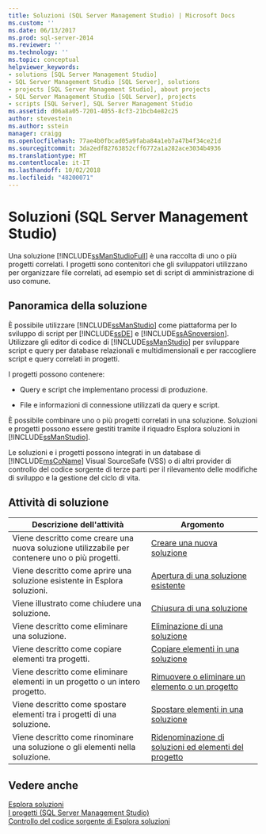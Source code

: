 ```yaml
---
title: Soluzioni (SQL Server Management Studio) | Microsoft Docs
ms.custom: ''
ms.date: 06/13/2017
ms.prod: sql-server-2014
ms.reviewer: ''
ms.technology: ''
ms.topic: conceptual
helpviewer_keywords:
- solutions [SQL Server Management Studio]
- SQL Server Management Studio [SQL Server], solutions
- projects [SQL Server Management Studio], about projects
- SQL Server Management Studio [SQL Server], projects
- scripts [SQL Server], SQL Server Management Studio
ms.assetid: d06a8a05-7201-4055-8cf3-21bcb4e82c25
author: stevestein
ms.author: sstein
manager: craigg
ms.openlocfilehash: 77ae4b0fbcad05a9faba84a1eb7a47b4f34ce21d
ms.sourcegitcommit: 3da2edf82763852cff6772a1a282ace3034b4936
ms.translationtype: MT
ms.contentlocale: it-IT
ms.lasthandoff: 10/02/2018
ms.locfileid: "48200071"
---
```

# <a name="solutions-sql-server-management-studio"></a>Soluzioni (SQL Server Management Studio)
  Una soluzione [!INCLUDE[ssManStudioFull](../../includes/ssmanstudiofull-md.md)] è una raccolta di uno o più progetti correlati. I progetti sono contenitori che gli sviluppatori utilizzano per organizzare file correlati, ad esempio set di script di amministrazione di uso comune.  
  
## <a name="solution-overview"></a>Panoramica della soluzione  
 È possibile utilizzare [!INCLUDE[ssManStudio](../../includes/ssmanstudio-md.md)] come piattaforma per lo sviluppo di script per [!INCLUDE[ssDE](../../includes/ssde-md.md)] e [!INCLUDE[ssASnoversion](../../includes/ssasnoversion-md.md)]. Utilizzare gli editor di codice di [!INCLUDE[ssManStudio](../../includes/ssmanstudio-md.md)] per sviluppare script e query per database relazionali e multidimensionali e per raccogliere script e query correlati in progetti.  
  
 I progetti possono contenere:  
  
-   Query e script che implementano processi di produzione.  
  
-   File e informazioni di connessione utilizzati da query e script.  
  
 È possibile combinare uno o più progetti correlati in una soluzione. Soluzioni e progetti possono essere gestiti tramite il riquadro Esplora soluzioni in [!INCLUDE[ssManStudio](../../includes/ssmanstudio-md.md)].  
  
 Le soluzioni e i progetti possono integrati in un database di [!INCLUDE[msCoName](../../includes/msconame-md.md)] Visual SourceSafe (VSS) o di altri provider di controllo del codice sorgente di terze parti per il rilevamento delle modifiche di sviluppo e la gestione del ciclo di vita.  
  
## <a name="solution-tasks"></a>Attività di soluzione  
  
|Descrizione dell'attività|Argomento|  
|----------------------|-----------|  
|Viene descritto come creare una nuova soluzione utilizzabile per contenere uno o più progetti.|[Creare una nuova soluzione](create-a-new-solution.md)|  
|Viene descritto come aprire una soluzione esistente in Esplora soluzioni.|[Apertura di una soluzione esistente](open-an-existing-solution.md)|  
|Viene illustrato come chiudere una soluzione.|[Chiusura di una soluzione](close-a-solution.md)|  
|Viene descritto come eliminare una soluzione.|[Eliminazione di una soluzione](delete-a-solution.md)|  
|Viene descritto come copiare elementi tra progetti.|[Copiare elementi in una soluzione](copy-items-in-a-solution.md)|  
|Viene descritto come eliminare elementi in un progetto o un intero progetto.|[Rimuovere o eliminare un elemento o un progetto](remove-or-delete-an-item-or-project.md)|  
|Viene descritto come spostare elementi tra i progetti di una soluzione.|[Spostare elementi in una soluzione](move-items-in-a-solution.md)|  
|Viene descritto come rinominare una soluzione o gli elementi nella soluzione.|[Ridenominazione di soluzioni ed elementi del progetto](rename-solutions-and-project-items.md)|  
  
## <a name="see-also"></a>Vedere anche  
 [Esplora soluzioni](solution-explorer.md)   
 [I progetti &#40;SQL Server Management Studio&#41;](projects-sql-server-management-studio.md)   
 [Controllo del codice sorgente di Esplora soluzioni](../../database-engine/solution-explorer-source-control.md)  
  
  

